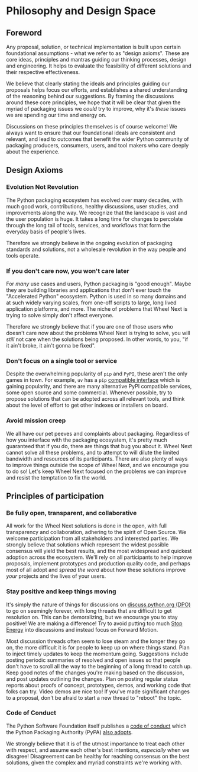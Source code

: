 # Philosophy and Design Space

## Foreword

Any proposal, solution, or technical implementation is built upon certain foundational assumptions -
what we refer to as "design axioms". These are core ideas, principles and mantras guiding our
thinking processes, design and engineering. It helps to evaluate the feasibility of different
solutions and their respective effectiveness.

We believe that clearly stating the ideals and principles guiding our proposals helps focus our
efforts, and establishes a shared understanding of the reasoning behind our suggestions.  By framing
the discussions around these core principles, we hope that it will be clear that given the myriad of
packaging issues we *could* try to improve, why it's *these* issues we are spending our time and
energy on.

Discussions on these principles themselves is of course welcome!  We always want to ensure that our
foundational ideals are consistent and relevant, and lead to outcomes that benefit the wider Python
community of packaging producers, consumers, users, and tool makers who care deeply about the
experience.

## Design Axioms

### Evolution Not Revolution

The Python packaging ecosystem has evolved over many decades, with much good work, contributions,
healthy discussions, user studies, and improvements along the way.  We recognize that the landscape
is vast and the user population is huge.  It takes a long time for changes to percolate through the
long tail of tools, services, and workflows that form the everyday basis of people's lives.

Therefore we strongly believe in the ongoing evolution of packaging standards and solutions, not a
wholesale revolution in the way people and tools operate.

### If you don't care now, you won't care later

For *many* use cases and users, Python packaging is "good enough".  Maybe they are building
libraries and applications that don't ever touch the "Accelerated Python" ecosystem.  Python is used
in so many domains and at such widely varying scales, from one-off scripts to large, long lived
application platforms, and more.  The niche of problems that Wheel Next is trying to solve simply
don't affect everyone.

Therefore we strongly believe that if you are one of those users who doesn't care now about the
problems Wheel Next is trying to solve, you will *still* not care when the solutions being proposed.
In other words, to you, "if it ain't broke, it ain't gonna be fixed".

### Don't focus on a single tool or service

Despite the overwhelming popularity of `pip` and `PyPI`, these aren't the only games in town.  For
example, `uv` has a `pip` [compatible interface](https://docs.astral.sh/uv/#the-pip-interface) which
is gaining popularity, and there are many alternative PyPI compatible services, some open source and
some commercial.  Whenever possible, try to propose solutions that can be adopted across all
relevant tools, and think about the level of effort to get other indexes or installers on board.

### Avoid mission creep

We all have our pet peeves and complaints about packaging.  Regardless of how you interface with the
packaging ecosystem, it's pretty much guaranteed that if you do, there are things that bug you about
it.  Wheel Next cannot solve all these problems, and to attempt to will dilute the limited bandwidth
and resources of its participants.  There are also plenty of ways to improve things outside the
scope of Wheel Next, and we encourage you to do so!  Let's keep Wheel Next focused on the problems
we can improve and resist the temptation to fix the world.

## Principles of participation

### Be fully open, transparent, and collaborative

All work for the Wheel Next solutions is done in the open, with full transparency and collaboration,
adhering to the spirit of Open Source.  We welcome participation from all stakeholders and
interested parties.  We strongly believe that solutions which represent the widest possible
consensus will yield the best results, and the most widespread and quickest adoption across the
ecosystem.  We'll rely on all participants to help improve proposals, implement prototypes and
production quality code, and perhaps most of all adopt and *spread the word* about how these
solutions improve *your* projects and the lives of your users.

### Stay positive and keep things moving

It's simply the nature of things for discussions on [discuss.python.org
(DPO)](https://discuss.python.org/c/packaging/14) to go on seemingly forever, with long threads that
are difficult to get resolution on.  This can be demoralizing, but we encourage you to stay
positive!  We are making a difference!  Try to avoid putting too much [Stop
Energy](https://radio-weblogs.com/0107584/stories/2002/05/05/stopEnergyByDaveWiner.html) into
discussions and instead focus on Forward Motion.

Most discussion threads often seem to lose steam and the longer they go on, the more difficult it is
for people to keep up on where things stand.  Plan to inject timely updates to keep the momentum
going.  Suggestions include posting periodic summaries of resolved and open issues so that people
don't have to scroll all the way to the beginning of a long thread to catch up.  Keep good notes of
the changes you're making based on the discussion, and post updates outlining the changes.  Plan on
posting regular status reports about proofs of concept, prototypes, demos, and working code that
folks can try.  Video demos are nice too!  If you've made significant changes to a proposal, don't
be afraid to start a new thread to "reboot" the topic.

### Code of Conduct

The Python Software Foundation itself publishes a [code of
conduct](https://policies.python.org/python.org/code-of-conduct/) which the Python Packaging
Authority (PyPA) [also adopts](https://www.pypa.io/en/latest/code-of-conduct/).

We strongly believe that it is of the utmost importance to treat each other with respect, and assume
each other's best intentions, *especially* when we disagree!  Disagreement can be healthy for
reaching consensus on the best solutions, given the complex and myriad constraints we're working
with.
